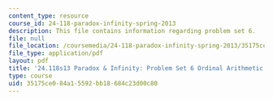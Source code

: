 ```yaml
---
content_type: resource
course_id: 24-118-paradox-infinity-spring-2013
description: This file contains information regarding problem set 6.
file: null
file_location: /coursemedia/24-118-paradox-infinity-spring-2013/35175ce084a15592bb18684c23d00c80_MIT24_118S13_ProbSet6.pdf
file_type: application/pdf
layout: pdf
title: '24.118s13 Paradox & Infinity: Problem Set 6 Ordinal Arithmetic'
type: course
uid: 35175ce0-84a1-5592-bb18-684c23d00c80
---
```

